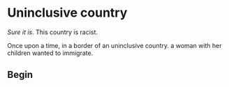 # Uninclusive country

*Sure it is*. This country is racist.

Once upon a time, in a border of an uninclusive country. a woman with her children wanted to immigrate. 

<!-- Woman is proprietarist, files DMCA alot on just tiny copyright infringement, hates fanart using her original character 
inspector is also an agent from the same government that targets copyrightist people
-->

## Begin